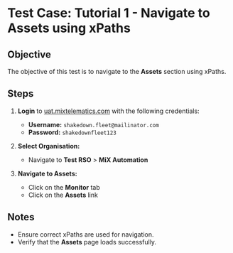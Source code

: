 # Test Case: Tutorial 1 - Navigate to Assets using xPaths

## Objective  
The objective of this test is to navigate to the **Assets** section using xPaths.

## Steps  

1. **Login** to [uat.mixtelematics.com](https://uat.mixtelematics.com) with the following credentials:  
   - **Username:** `shakedown.fleet@mailinator.com`  
   - **Password:** `shakedownfleet123`  

2. **Select Organisation:**  
   - Navigate to **Test RSO** > **MiX Automation**  

3. **Navigate to Assets:**  
   - Click on the **Monitor** tab  
   - Click on the **Assets** link  

## Notes  
- Ensure correct xPaths are used for navigation.  
- Verify that the **Assets** page loads successfully.  
